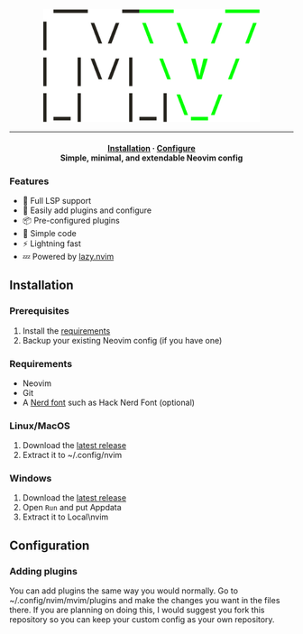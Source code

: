 <div align=center>
    <img src="mv.png" alt="MicroVim logo" height=200>
<hr>
  <h4>
    <a href="https://github.com/Zybyte85/MicroVim/#Installation">Installation</a>
    ·
    <a href="https://github.com/Zybyte85/MicroVim/#Configuration">Configure</a>
    <br>
    Simple, minimal, and extendable Neovim config
  </h4>
</div>

### Features
- 🧠 Full LSP support
- 🔧 Easily add plugins and configure
- 📦 Pre-configured plugins
- 📝 Simple code
- ⚡ Lightning fast
- 💤 Powered by [lazy.nvim](https://github.com/folke/lazy.nvim)

## Installation

### Prerequisites
1. Install the [requirements](https://github.com/Zybyte85/MicroVim#requirements)
2. Backup your existing Neovim config (if you have one)

### Requirements
- Neovim
- Git
- A [Nerd font](https://www.nerdfonts.com/) such as Hack Nerd Font (optional)

### Linux/MacOS
1. Download the [latest release](https://github.com/Zybyte85/MicroVim/releases/latest)
2. Extract it to ~/.config/nvim

### Windows
1. Download the [latest release](https://github.com/Zybyte85/MicroVim/releases/latest)
2. Open `Run` and put Appdata
3. Extract it to Local\nvim

## Configuration
### Adding plugins
You can add plugins the same way you would normally. Go to ~/.config/nvim/mvim/plugins and make the changes you want in the files there. If you are planning on doing this, I would suggest you fork this repository so you can keep your custom config as your own repository.
